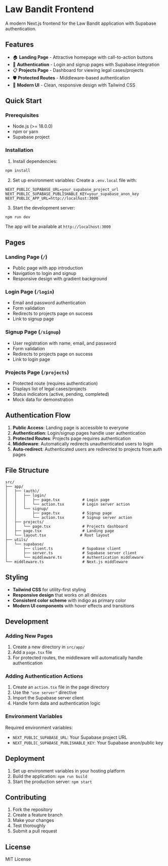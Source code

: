 # Law Bandit Frontend

A modern Next.js frontend for the Law Bandit application with Supabase authentication.

## Features

- 🏠 **Landing Page** - Attractive homepage with call-to-action buttons
- 🔐 **Authentication** - Login and signup pages with Supabase integration
- 📋 **Projects Page** - Dashboard for viewing legal cases/projects
- 🛡️ **Protected Routes** - Middleware-based authentication
- 🎨 **Modern UI** - Clean, responsive design with Tailwind CSS

## Quick Start

### Prerequisites

- Node.js (>= 18.0.0)
- npm or yarn
- Supabase project

### Installation

1. Install dependencies:

```bash
npm install
```

2. Set up environment variables:
   Create a `.env.local` file with:

```env
NEXT_PUBLIC_SUPABASE_URL=your_supabase_project_url
NEXT_PUBLIC_SUPABASE_PUBLISHABLE_KEY=your_supabase_anon_key
NEXT_PUBLIC_APP_URL=http://localhost:3000
```

3. Start the development server:

```bash
npm run dev
```

The app will be available at `http://localhost:3000`

## Pages

### Landing Page (`/`)

- Public page with app introduction
- Navigation to login and signup
- Responsive design with gradient background

### Login Page (`/login`)

- Email and password authentication
- Form validation
- Redirects to projects page on success
- Link to signup page

### Signup Page (`/signup`)

- User registration with name, email, and password
- Form validation
- Redirects to projects page on success
- Link to login page

### Projects Page (`/projects`)

- Protected route (requires authentication)
- Displays list of legal cases/projects
- Status indicators (active, pending, completed)
- Mock data for demonstration

## Authentication Flow

1. **Public Access**: Landing page is accessible to everyone
2. **Authentication**: Login/signup pages handle user authentication
3. **Protected Routes**: Projects page requires authentication
4. **Middleware**: Automatically redirects unauthenticated users to login
5. **Auto-redirect**: Authenticated users are redirected to projects from auth pages

## File Structure

```
src/
├── app/
│   ├── (auth)/
│   │   ├── login/
│   │   │   ├── page.tsx          # Login page
│   │   │   └── action.tsx        # Login server action
│   │   └── signup/
│   │       ├── page.tsx          # Signup page
│   │       └── action.tsx        # Signup server action
│   ├── projects/
│   │   └── page.tsx              # Projects dashboard
│   ├── page.tsx                  # Landing page
│   └── layout.tsx               # Root layout
├── utils/
│   └── supabase/
│       ├── client.ts             # Supabase client
│       ├── server.ts             # Supabase server client
│       └── middleware.ts         # Authentication middleware
└── middleware.ts                 # Next.js middleware
```

## Styling

- **Tailwind CSS** for utility-first styling
- **Responsive design** that works on all devices
- **Consistent color scheme** with indigo as primary color
- **Modern UI components** with hover effects and transitions

## Development

### Adding New Pages

1. Create a new directory in `src/app/`
2. Add a `page.tsx` file
3. For protected routes, the middleware will automatically handle authentication

### Adding Authentication Actions

1. Create an `action.tsx` file in the page directory
2. Use the `"use server"` directive
3. Import the Supabase server client
4. Handle form data and authentication logic

### Environment Variables

Required environment variables:

- `NEXT_PUBLIC_SUPABASE_URL`: Your Supabase project URL
- `NEXT_PUBLIC_SUPABASE_PUBLISHABLE_KEY`: Your Supabase anon/public key

## Deployment

1. Set up environment variables in your hosting platform
2. Build the application: `npm run build`
3. Start the production server: `npm start`

## Contributing

1. Fork the repository
2. Create a feature branch
3. Make your changes
4. Test thoroughly
5. Submit a pull request

## License

MIT License
